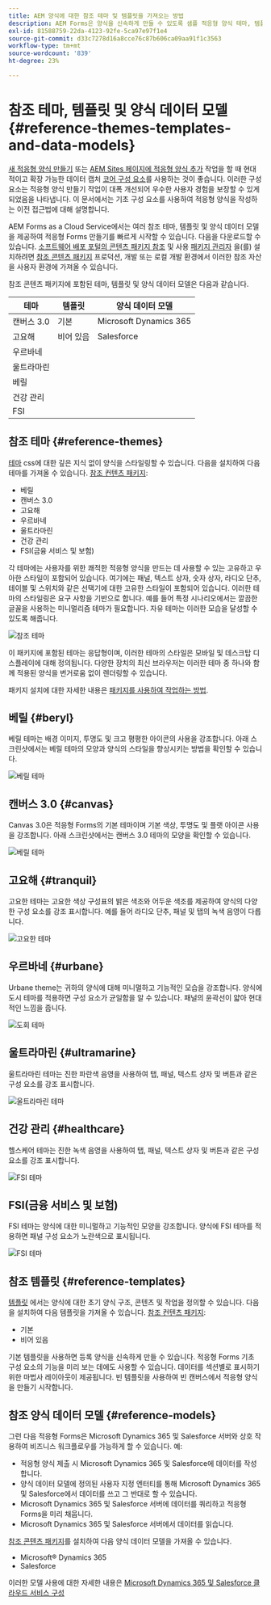 ```yaml
---
title: AEM 양식에 대한 참조 테마 및 템플릿을 가져오는 방법
description: AEM Forms은 양식을 신속하게 만들 수 있도록 샘플 적응형 양식 테마, 템플릿 및 양식 데이터 모델을 제공합니다.
exl-id: 81588759-22da-4123-92fe-5ca97e97f1e4
source-git-commit: d33c7278d16a8cce76c87b606ca09aa91f1c3563
workflow-type: tm+mt
source-wordcount: '839'
ht-degree: 23%

---
```


# 참조 테마, 템플릿 및 양식 데이터 모델 {#reference-themes-templates-and-data-models}

<span class="preview"> [새 적응형 양식 만들기](/help/forms/creating-adaptive-form-core-components.md) 또는 [AEM Sites 페이지에 적응형 양식 추가](/help/forms/create-or-add-an-adaptive-form-to-aem-sites-page.md) 작업을 할 때 현대적이고 확장 가능한 데이터 캡처 [코어 구성 요소](https://experienceleague.adobe.com/docs/experience-manager-core-components/using/adaptive-forms/introduction.html)를 사용하는 것이 좋습니다. 이러한 구성 요소는 적응형 양식 만들기 작업이 대폭 개선되어 우수한 사용자 경험을 보장할 수 있게 되었음을 나타냅니다. 이 문서에서는 기초 구성 요소를 사용하여 적응형 양식을 작성하는 이전 접근법에 대해 설명합니다. </span>

AEM Forms as a Cloud Service에서는 여러 참조 테마, 템플릿 및 양식 데이터 모델을 제공하여 적응형 Forms 만들기를 빠르게 시작할 수 있습니다. 다음을 다운로드할 수 있습니다. [소프트웨어 배포 포털의 콘텐츠 패키지 참조](https://experience.adobe.com/#/downloads/content/software-distribution/en/aemcloud.html?package=/content/software-distribution/en/details.html/content/dam/aemcloud/public/aem-forms-reference-content.ui.content-2.1.0.zip) 및 사용 [패키지 관리자](/help/implementing/developing/tools/package-manager.md) 을(를) 설치하려면 [참조 콘텐츠 패키지](https://experience.adobe.com/#/downloads/content/software-distribution/en/aemcloud.html?package=/content/software-distribution/en/details.html/content/dam/aemcloud/public/aem-forms-reference-content.ui.content-2.1.0.zip) 프로덕션, 개발 또는 로컬 개발 환경에서 이러한 참조 자산을 사용자 환경에 가져올 수 있습니다.

참조 콘텐츠 패키지에 포함된 테마, 템플릿 및 양식 데이터 모델은 다음과 같습니다.


| 테마 | 템플릿 | 양식 데이터 모델 |
---------|----------|---------
| 캔버스 3.0 | 기본 | Microsoft Dynamics 365 |
| 고요해 | 비어 있음 | Salesforce |
| 우르바네 |   |  |
| 울트라마린 |  |  |
| 베릴 |  |  |
| 건강 관리 |  |   |
| FSI |   |   |

## 참조 테마 {#reference-themes}

[테마](/help/forms/themes.md) css에 대한 깊은 지식 없이 양식을 스타일링할 수 있습니다. 다음을 설치하여 다음 테마를 가져올 수 있습니다. [참조 컨텐츠 패키지](https://experience.adobe.com/#/downloads/content/software-distribution/en/aemcloud.html?package=/content/software-distribution/en/details.html/content/dam/aemcloud/public/aem-forms-reference-content.ui.content-2.1.0.zip):

* 베릴
* 캔버스 3.0
* 고요해
* 우르바네
* 울트라마린
* 건강 관리
* FSI(금융 서비스 및 보험)

각 테마에는 사용자를 위한 쾌적한 적응형 양식을 만드는 데 사용할 수 있는 고유하고 우아한 스타일이 포함되어 있습니다. 여기에는 패널, 텍스트 상자, 숫자 상자, 라디오 단추, 테이블 및 스위치와 같은 선택기에 대한 고유한 스타일이 포함되어 있습니다. 이러한 테마의 스타일링은 요구 사항을 기반으로 합니다. 예를 들어 특정 시나리오에서는 깔끔한 글꼴을 사용하는 미니멀리즘 테마가 필요합니다. 자유 테마는 이러한 모습을 달성할 수 있도록 해줍니다.

![참조 테마](assets/ref-themes.png)

이 패키지에 포함된 테마는 응답형이며, 이러한 테마의 스타일은 모바일 및 데스크탑 디스플레이에 대해 정의됩니다. 다양한 장치의 최신 브라우저는 이러한 테마 중 하나와 함께 적용된 양식을 번거로움 없이 렌더링할 수 있습니다.

패키지 설치에 대한 자세한 내용은 [패키지를 사용하여 작업하는 방법](/help/implementing/developing/tools/package-manager.md).

## 베릴 {#beryl}

베릴 테마는 배경 이미지, 투명도 및 크고 평평한 아이콘의 사용을 강조합니다. 아래 스크린샷에서는 베릴 테마의 모양과 양식의 스타일을 향상시키는 방법을 확인할 수 있습니다.

![베릴 테마](assets/beryl.png)

## 캔버스 3.0 {#canvas}

Canvas 3.0은 적응형 Forms의 기본 테마이며 기본 색상, 투명도 및 플랫 아이콘 사용을 강조합니다. 아래 스크린샷에서는 캔버스 3.0 테마의 모양을 확인할 수 있습니다.

![베릴 테마](assets/canvas.png)


## 고요해 {#tranquil}

고요한 테마는 고요한 색상 구성표의 밝은 색조와 어두운 색조를 제공하여 양식의 다양한 구성 요소를 강조 표시합니다. 예를 들어 라디오 단추, 패널 및 탭의 녹색 음영이 다릅니다.

![고요한 테마](assets/tranquil.png)


## 우르바네 {#urbane}

Urbane theme는 귀하의 양식에 대해 미니멀하고 기능적인 모습을 강조합니다. 양식에 도시 테마를 적용하면 구성 요소가 균일함을 알 수 있습니다. 패널의 윤곽선이 얇아 현대적인 느낌을 줍니다.

![도회 테마](assets/urbane.png)


## 울트라마린 {#ultramarine}

울트라마린 테마는 진한 파란색 음영을 사용하여 탭, 패널, 텍스트 상자 및 버튼과 같은 구성 요소를 강조 표시합니다.

![울트라마린 테마](assets/ultramarine.png)

## 건강 관리 {#healthcare}

헬스케어 테마는 진한 녹색 음영을 사용하여 탭, 패널, 텍스트 상자 및 버튼과 같은 구성 요소를 강조 표시합니다.

![FSI 테마](assets/healthcare.png)


## FSI(금융 서비스 및 보험)

FSI 테마는 양식에 대한 미니멀하고 기능적인 모양을 강조합니다. 양식에 FSI 테마를 적용하면 패널 구성 요소가 노란색으로 표시됩니다.

![FSI 테마](assets/fsi.png)

## 참조 템플릿 {#reference-templates}


[템플릿](/help/forms/themes.md) 에서는 양식에 대한 초기 양식 구조, 콘텐츠 및 작업을 정의할 수 있습니다. 다음을 설치하여 다음 템플릿을 가져올 수 있습니다. [참조 컨텐츠 패키지](https://experience.adobe.com/#/downloads/content/software-distribution/en/aemcloud.html?package=/content/software-distribution/en/details.html/content/dam/aemcloud/public/aem-forms-reference-content.ui.content-2.1.0.zip):

* 기본
* 비어 있음

기본 템플릿을 사용하면 등록 양식을 신속하게 만들 수 있습니다. 적응형 Forms 기초 구성 요소의 기능을 미리 보는 데에도 사용할 수 있습니다. 데이터를 섹션별로 표시하기 위한 마법사 레이아웃이 제공됩니다. 빈 템플릿을 사용하여 빈 캔버스에서 적응형 양식을 만들기 시작합니다.


## 참조 양식 데이터 모델 {#reference-models}

그런 다음 적응형 Forms은 Microsoft Dynamics 365 및 Salesforce 서버와 상호 작용하여 비즈니스 워크플로우를 가능하게 할 수 있습니다. 예:

* 적응형 양식 제출 시 Microsoft Dynamics 365 및 Salesforce에 데이터를 작성합니다.
* 양식 데이터 모델에 정의된 사용자 지정 엔터티를 통해 Microsoft Dynamics 365 및 Salesforce에서 데이터를 쓰고 그 반대로 할 수 있습니다.
* Microsoft Dynamics 365 및 Salesforce 서버에 데이터를 쿼리하고 적응형 Forms을 미리 채웁니다.
* Microsoft Dynamics 365 및 Salesforce 서버에서 데이터를 읽습니다.

[참조 콘텐츠 패키지](https://experience.adobe.com/#/downloads/content/software-distribution/en/aemcloud.html?package=/content/software-distribution/en/details.html/content/dam/aemcloud/public/aem-forms-reference-content.ui.content-2.1.0.zip)를 설치하여 다음 양식 데이터 모델을 가져올 수 있습니다.

* Microsoft® Dynamics 365
* Salesforce

이러한 모델 사용에 대한 자세한 내용은 [Microsoft Dynamics 365 및 Salesforce 클라우드 서비스 구성](https://experienceleague.adobe.com/docs/experience-manager-cloud-service/content/forms/integrate/use-form-data-model/configure-msdynamics-salesforce.html?lang=en#configure-dynamics-cloud-service)
